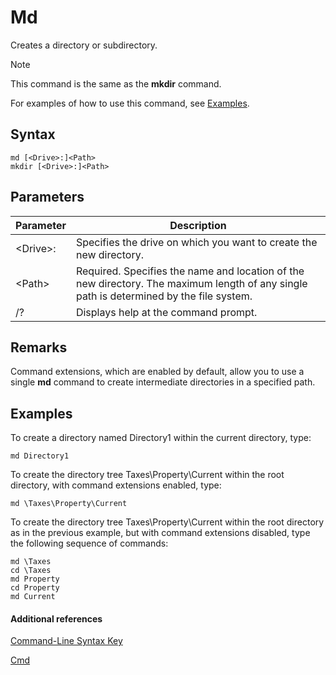 # Md



Creates a directory or subdirectory.

> [!NOTE]
> This command is the same as the **mkdir** command.

For examples of how to use this command, see [Examples](#BKMK_examples).

## Syntax

```
md [<Drive>:]<Path>
mkdir [<Drive>:]<Path>
```

## Parameters

|Parameter|Description|
|---------|-----------|
|\<Drive>:|Specifies the drive on which you want to create the new directory.|
|\<Path>|Required. Specifies the name and location of the new directory. The maximum length of any single path is determined by the file system.|
|/?|Displays help at the command prompt.|

## Remarks

Command extensions, which are enabled by default, allow you to use a single **md** command to create intermediate directories in a specified path.

## <a name="BKMK_examples"></a>Examples

To create a directory named Directory1 within the current directory, type:
```
md Directory1
```
To create the directory tree Taxes\Property\Current within the root directory, with command extensions enabled, type:
```
md \Taxes\Property\Current
```
To create the directory tree Taxes\Property\Current within the root directory as in the previous example, but with command extensions disabled, type the following sequence of commands:
```
md \Taxes
cd \Taxes 
md Property
cd Property
md Current
```

#### Additional references

[Command-Line Syntax Key](command-line-syntax-key.md)

[Cmd](cmd.md)